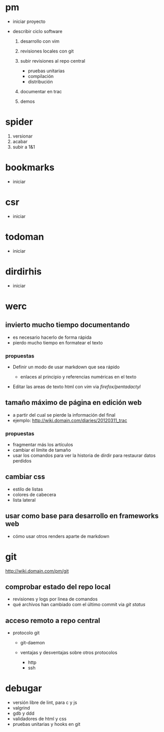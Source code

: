 # pm

*   iniciar proyecto
*   describir ciclo software

    1.  desarrollo con vim
    2.  revisiones locales con git
    3.  subir revisiones al repo central

        *   pruebas unitarias
        *   compilación
        *   distribución

    4.  documentar en trac
    5.  demos

# spider

1.  versionar
2.  acabar
3.  subir a 1&1

# bookmarks

*   iniciar

# csr

*   iniciar

# todoman

*   iniciar

# dirdirhis

*   iniciar

# werc

## invierto mucho tiempo documentando

*   es necesario hacerlo de forma rápida
*   pierdo mucho tiempo en formatear el texto

### propuestas

*   Definir un modo de usar markdown que sea rápido

    *   enlaces al principio y referencias numéricas en el texto

*   Editar las areas de texto html con *vim* via *firefox/pentadactyl*

## tamaño máximo de página en edición web

*   a partir del cual se pierde la información del final
*   ejemplo: <http://wiki.domain.com/diaries/20120311_trac>

### propuestas

*   fragmentar más los artículos
*   cambiar el límite de tamaño
*   usar los comandos para ver la historia de dirdir para restaurar datos 
    perdidos

## cambiar css

*   estilo de listas
*   colores de cabecera
*   lista lateral

## usar como base para desarrollo en frameworks web

*   cómo usar otros renders aparte de markdown

# git

<http://wiki.domain.com/pm/git>

## comprobar estado del repo local

*   revisiones y logs por linea de comandos
*   qué archivos han cambiado com el último commit via *git status*

## acceso remoto a repo central

*   protocolo git

    *   git-daemon
    *   ventajas y desventajas sobre otros protocolos

        *   http
        *   ssh

# debugar

*   versión libre de lint, para c y js
*   valgrind
*   gdb y ddd
*   validadores de html y css
*   pruebas unitarias y hooks en git







